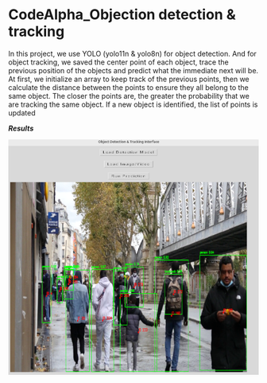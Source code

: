 # CodeAlpha_Objection detection & tracking
In this project, we use YOLO (yolo11n & yolo8n) for object detection. And for object tracking, we saved the center point of each object, trace the previous position of the objects
and predict what the immediate next will be. At first, we initialize an array to keep track of the previous points, then we calculate the distance between the points to ensure they all belong to the same object. The closer the points are, the greater the probability that we are tracking the same object.
If a new object is identified, the list of points is updated



***Results***
<p align="center">
    <img src="https://github.com/dvskabangira/CodeAlpha_Object-detect-track/blob/main/prediction_output.png", width="540">

